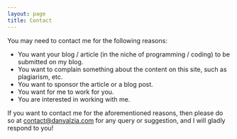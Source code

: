 ```yaml
---
layout: page
title: Contact
---
```


You may need to contact me for the following reasons:

* You want your blog / article (in the niche of programming / coding) to be submitted on my blog.
* You want to complain something about the content on this site, such as plagiarism, etc.
* You want to sponsor the article or a blog post.
* You want for me to work for you.
* You are interested in working with me.

If you want to contact me for the aforementioned reasons, then please do so at [contact@danyalzia.com](mailto:contact@danyalzia.com) for any query or suggestion, and I will gladly respond to you!

